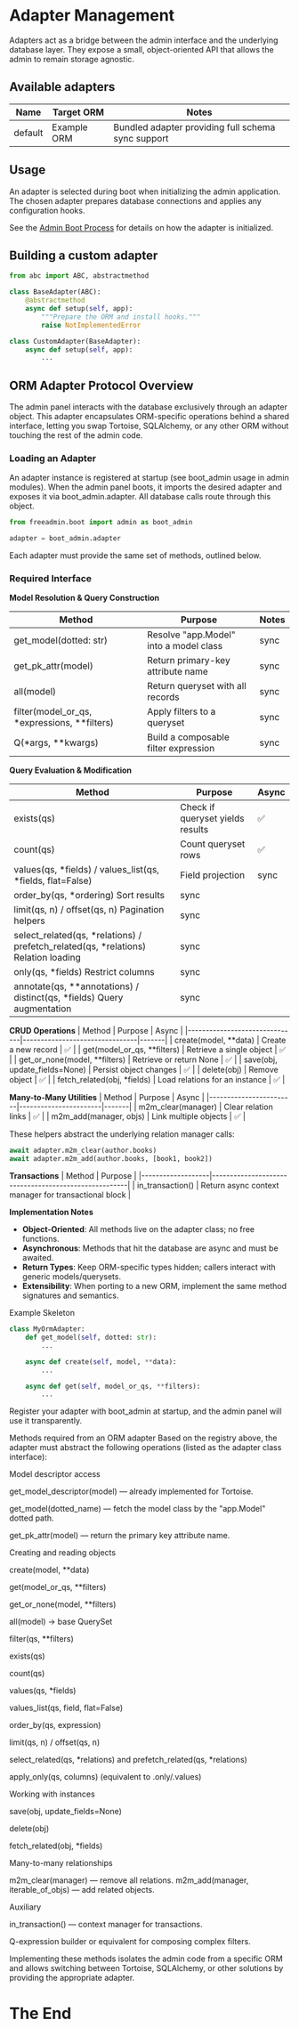 # Adapter Management

Adapters act as a bridge between the admin interface and the underlying database layer. They expose a small, object-oriented API that allows the admin to remain storage agnostic.

## Available adapters

| Name    | Target ORM  | Notes                                             |
|---------|-------------|---------------------------------------------------|
| default | Example ORM | Bundled adapter providing full schema sync support |

## Usage

An adapter is selected during boot when initializing the admin application. The chosen adapter prepares database connections and applies any configuration hooks.

See the [Admin Boot Process](boot.md#adapter-selection) for details on how the adapter is initialized.

## Building a custom adapter

```python
from abc import ABC, abstractmethod

class BaseAdapter(ABC):
    @abstractmethod
    async def setup(self, app):
        """Prepare the ORM and install hooks."""
        raise NotImplementedError

class CustomAdapter(BaseAdapter):
    async def setup(self, app):
        ...
```

## ORM Adapter Protocol Overview
The admin panel interacts with the database exclusively through an adapter object.
This adapter encapsulates ORM-specific operations behind a shared interface, letting you swap Tortoise, SQLAlchemy, or any other ORM without touching the rest of the admin code.

### Loading an Adapter
An adapter instance is registered at startup (see boot_admin usage in admin modules).
When the admin panel boots, it imports the desired adapter and exposes it via boot_admin.adapter.
All database calls route through this object.

```python
from freeadmin.boot import admin as boot_admin

adapter = boot_admin.adapter
```

Each adapter must provide the same set of methods, outlined below.

### Required Interface

**Model Resolution & Query Construction**

| Method                 | Purpose                                    | Notes |
|------------------------|--------------------------------------------|-------|
| get_model(dotted: str) | Resolve "app.Model" into a model class     | sync  |
| get_pk_attr(model)     | Return primary-key attribute name          | sync  |
| all(model)             | Return queryset with all records           | sync  |
| filter(model_or_qs, *expressions, **filters) | Apply filters to a queryset | sync  |
| Q(*args, **kwargs)     | Build a composable filter expression       | sync  |

**Query Evaluation & Modification**

| Method                 | Purpose                                    | Async |
|------------------------|--------------------------------------------|-------|
| exists(qs)             | Check if queryset yields results           |  ✅  |
| count(qs)              | Count queryset rows                        |  ✅  |
| values(qs, *fields) / values_list(qs, *fields, flat=False) | Field projection	| sync |
| order_by(qs, *ordering)	Sort results	| sync |
| limit(qs, n) / offset(qs, n)	Pagination helpers	| sync |
| select_related(qs, *relations) / prefetch_related(qs, *relations)	Relation loading	| sync |
| only(qs, *fields)	Restrict columns	| sync |
| annotate(qs, **annotations) / distinct(qs, *fields)	Query augmentation	| sync |

**CRUD Operations**
| Method                        | Purpose                        | Async |
|-------------------------------|--------------------------------|-------|
| create(model, **data)         | Create a new record            |   ✅ |
| get(model_or_qs, **filters)   | Retrieve a single object       |   ✅ |
| get_or_none(model, **filters) | Retrieve or return None        |   ✅ |
| save(obj, update_fields=None) | Persist object changes         |   ✅ |
| delete(obj)                   | Remove object                  |   ✅ |
| fetch_related(obj, *fields)   | Load relations for an instance |   ✅ |

**Many-to-Many Utilities**
| Method                 | Purpose               | Async |
|------------------------|-----------------------|-------|
| m2m_clear(manager)     | Clear relation links  |   ✅  |
| m2m_add(manager, objs) | Link multiple objects |   ✅  |

These helpers abstract the underlying relation manager calls:

```python
await adapter.m2m_clear(author.books)
await adapter.m2m_add(author.books, [book1, book2])
```

**Transactions**
| Method                 | Purpose                                         |
|-------------------|------------------------------------------------------|
| in_transaction()  | Return async context manager for transactional block |

**Implementation Notes**
* **Object-Oriented**: All methods live on the adapter class; no free functions.
* **Asynchronous**: Methods that hit the database are async and must be awaited.
* **Return Types**: Keep ORM-specific types hidden; callers interact with generic models/querysets.
* **Extensibility**: When porting to a new ORM, implement the same method signatures and semantics.

Example Skeleton

```python
class MyOrmAdapter:
    def get_model(self, dotted: str):
        ...

    async def create(self, model, **data):
        ...

    async def get(self, model_or_qs, **filters):
        ...
```

Register your adapter with boot_admin at startup, and the admin panel will use it transparently.



Methods required from an ORM adapter
Based on the registry above, the adapter must abstract the following operations (listed as the adapter class interface):

Model descriptor access

get_model_descriptor(model) — already implemented for Tortoise.

get_model(dotted_name) — fetch the model class by the "app.Model" dotted path.

get_pk_attr(model) — return the primary key attribute name.

Creating and reading objects

create(model, **data)

get(model_or_qs, **filters)

get_or_none(model, **filters)

all(model) → base QuerySet

filter(qs, **filters)

exists(qs)

count(qs)

values(qs, *fields)

values_list(qs, field, flat=False)

order_by(qs, expression)

limit(qs, n) / offset(qs, n)

select_related(qs, *relations) and prefetch_related(qs, *relations)

apply_only(qs, columns) (equivalent to .only/.values)

Working with instances

save(obj, update_fields=None)

delete(obj)

fetch_related(obj, *fields)

Many-to-many relationships

m2m_clear(manager) — remove all relations.
m2m_add(manager, iterable_of_objs) — add related objects.

Auxiliary

in_transaction() — context manager for transactions.

Q-expression builder or equivalent for composing complex filters.

Implementing these methods isolates the admin code from a specific ORM and allows switching between Tortoise, SQLAlchemy, or other solutions by providing the appropriate adapter.

# The End

